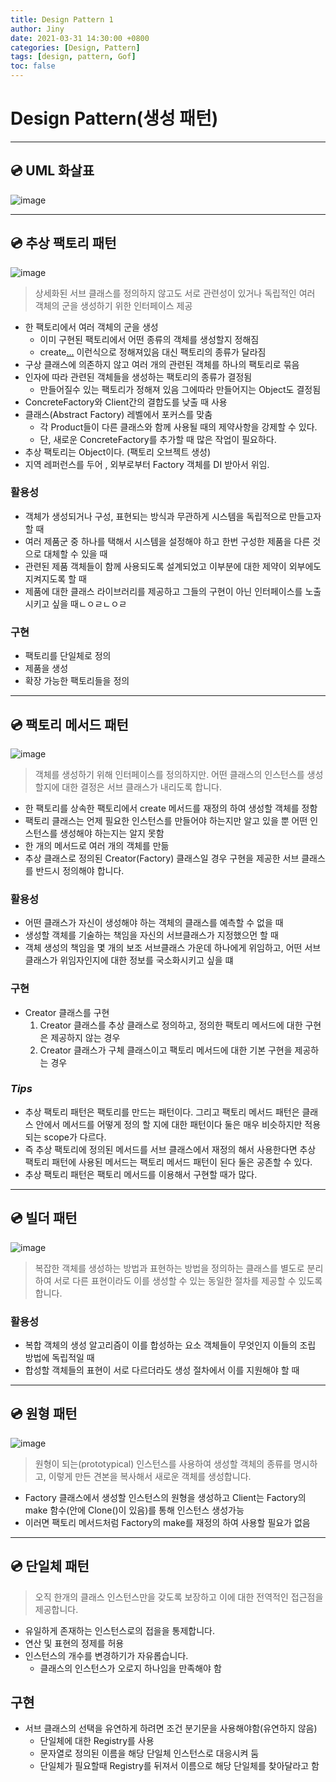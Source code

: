 ```yaml
---
title: Design Pattern 1
author: Jiny
date: 2021-03-31 14:30:00 +0800
categories: [Design, Pattern]
tags: [design, pattern, Gof]
toc: false
---
```


# Design Pattern(생성 패턴)
___

## 💿 **UML 화살표**

![image](https://mblogthumb-phinf.pstatic.net/MjAxODAzMjNfMTkx/MDAxNTIxNzkzMTY2OTIx.rJS2eiI7Epxp0m7o-fcm-TH86JpD8RJNqeMvcd66diEg.J40dBr6vrbZQ_Yv5nHSxdUMVZzd7Aj91J0qXMYic1z0g.PNG.kmk1030/image.png?type=w800)

___

## 💿 **추상 팩토리 패턴**

![image](https://im-yeobi.io/static/887252adc1b182d3d20f73bb48a8bd61/b5ff4/015-abstract-factory-pattern-3.jpg)

> 상세화된 서브 클래스를 정의하지 않고도 서로 관련성이 있거나 독립적인 여러 객체의 군을 생성하기 위한 인터페이스 제공

- 한 팩토리에서 여러 객체의 군을 생성
  - 이미 구현된 팩토리에서 어떤 종류의 객체를 생성할지 정해짐
  - create[...]() 이런식으로 정해져있음 대신 팩토리의 종류가 달라짐
- 구상 클래스에 의존하지 않고 여러 개의 관련된 객체를 하나의 팩토리로 묶음
- 인자에 따라 관련된 객체들을 생성하는 팩토리의 종류가 결정됨
  - 만들어질수 있는 팩토리가 정해져 있음 그에따라 만들어지는 Object도 결정됨
- ConcreteFactory와 Client간의 결합도를 낮출 때 사용
- 클래스(Abstract Factory) 레벨에서 포커스를 맞춤
  - 각 Product들이 다른 클래스와 함께 사용될 때의 제약사항을 강제할 수 있다.
  - 단, 새로운 ConcreteFactory를 추가할 때 많은 작업이 필요하다.
- 추상 팩토리는 Object이다. (팩토리 오브젝트 생성)
- 지역 레퍼런스를 두어 , 외부로부터 Factory 객체를 DI 받아서 위임.

### **활용성**

- 객체가 생성되거나 구성, 표현되는 방식과 무관하게 시스템을 독립적으로 만들고자 할 때
- 여러 제품군 중 하나를 택해서 시스템을 설정해야 하고 한번 구성한 제품을 다른 것으로 대체할 수 있을 때
- 관련된 제품 객체들이 함께 사용되도록 설계되었고 이부분에 대한 제약이 외부에도 지켜지도록 할 때
- 제품에 대한 클래스 라이브러리를 제공하고 그들의 구현이 아닌 인터페이스를 노출시키고 싶을 때ㄴㅇㄹㄴㅇㄹ

### **구현**

- 팩토리를 단일체로 정의
- 제품을 생성
- 확장 가능한 팩토리들을 정의

___

## 💿 **팩토리 메서드 패턴**

![image](https://eunhyejung.github.io/assets/contents/content06.PNG)

> 객체를 생성하기 위해 인터페이스를 정의하지만. 어떤 클래스의 인스턴스를 생성할지에 대한 결정은 서브 클래스가 내리도록 합니다.

- 한 팩토리를 상속한 팩토리에서 create 메서드를 재정의 하여 생성할 객체를 정함
- 팩토리 클래스는 언제 필요한 인스턴스를 만들어야 하는지만 알고 있을 뿐 어떤 인스턴스를 생성해야 하는지는 알지 못함
- 한 개의 메서드로 여러 개의 객체를 만듦
- 추상 클래스로 정의된 Creator(Factory) 클래스일 경우 구현을 제공한 서브 클래스를 반드시 정의해야 합니다.


### **활용성**

- 어떤 클래스가 자신이 생성해야 하는 객체의 클래스를 예측할 수 없을 때
- 생성할 객체를 기술하는 책임을 자신의 서브클래스가 지정했으먼 할 때
- 객체 생성의 책임을 몇 개의 보조 서브클래스 가운데 하나에게 위임하고, 어떤 서브클래스가 위임자인지에 대한 정보를 국소화시키고 싶을 떄


### **구현**

- Creator 클래스를 구현
  1. Creator 클래스를 추상 클래스로 정의하고, 정의한 팩토리 메서드에 대한 구현은 제공하지 않는 경우
  2. Creator 클래스가 구체 클래스이고 팩토리 메서드에 대한 기본 구현을 제공하는 경우


### *Tips*

- 추상 팩토리 패턴은 팩토리를 만드는 패턴이다. 그리고 팩토리 메서드 패턴은 클래스 안에서 메서드를 어떻게 정의 할 지에 대한 패턴이다 둘은 매우 비슷하지만 적용되는 scope가 다르다.
- 즉 추상 팩토리에 정의된 메서드를 서브 클래스에서 재정의 해서 사용한다면 추상 팩토리 패턴에 사용된 메서드는 팩토리 메서드 패턴이 된다 둘은 공존할 수 있다.
- 추상 팩토리 패턴은 팩토리 메서드를 이용해서 구현할 때가 많다.

___

## 💿 **빌더 패턴**

![image](https://i.stack.imgur.com/qCOO8.png)

> 복잡한 객체를 생성하는 방법과 표현하는 방법을 정의하는 클래스를 별도로 분리하여 서로 다른 표현이라도 이를 생성할 수 있는 동일한 절차를 제공할 수 있도록 합니다.

### **활용성**

- 복합 객체의 생성 알고리즘이 이를 합성하는 요소 객체들이 무엇인지 이들의 조립 방법에 독립적일 때
- 합성할 객체들의 표현이 서로 다르더라도 생성 절차에서 이를 지원해야 할 때

___

## 💿 **원형 패턴**

![image](https://miro.medium.com/max/2524/1*k445Y_YUwZ-ZypRZYKnhqw.png)

> 원형이 되는(prototypical) 인스턴스를 사용하여 생성할 객체의 종류를 명시하고, 이렇게 만든 견본을 복사해서 새로운 객체를 생성합니다.

- Factory 클래스에서 생성할 인스턴스의 원형을 생성하고 Client는 Factory의 make 함수(안에 Clone()이 있음)를 통해 인스턴스 생성가능
- 이러면 팩토리 메서드처럼 Factory의 make를 재정의 하여 사용할 필요가 없음

___

## 💿 **단일체 패턴**

> 오직 한개의 클래스 인스턴스만을 갖도록 보장하고 이에 대한 전역적인 접근점을 제공합니다.

- 유일하게 존재하는 인스턴스로의 접을을 통제합니다.
- 연산 및 표현의 정제를 허용
- 인스턴스의 개수를 변경하기가 자유롭습니다.
  - 클래스의 인스턴스가 오로지 하나임을 만족해야 함

## **구현**

- 서브 클래스의 선택을 유연하게 하려면 조건 분기문을 사용해야함(유연하지 않음)
  - 단일체에 대한 Registry를 사용
  - 문자열로 정의된 이름을 해당 단일체 인스턴스로 대응시켜 둠
  - 단일체가 필요할때 Registry를 뒤져서 이름으로 해당 단일체를 찾아달라고 함